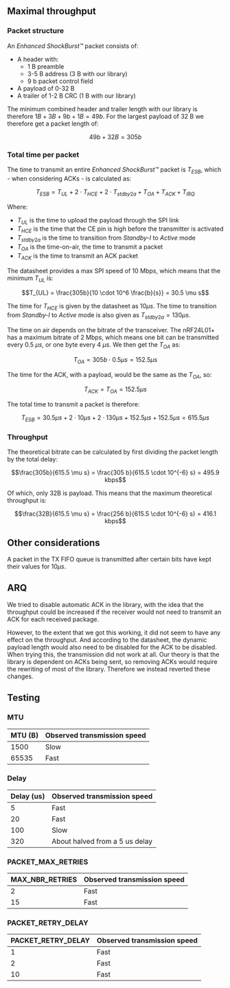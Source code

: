 ## Maximal throughput

### Packet structure

An _Enhanced ShockBurst™_ packet consists of:
- A header with:
    - 1 B preamble
    - 3-5 B address (3 B with our library)
    - 9 b packet control field
- A payload of 0-32 B
- A trailer of 1-2 B CRC (1 B with our library)

The minimum combined header and trailer length with our library is therefore $1B + 3B + 9b + 1B = 49b$. For the largest payload of 32 B we therefore get a packet length of:

$$49b + 32B = 305b$$

### Total time per packet

The time to transmit an entire _Enhanced ShockBurst™_ packet is $T_{ESB}$, which - when considering ACKs - is calculated as:

$$T_{ESB} = T_{UL} + 2 \cdot T_{HCE} + 2 \cdot T_{stdby2a} + T_{OA} + T_{ACK} + T_{IRQ}$$

Where:
- $T_{UL}$ is the time to upload the payload through the SPI link
- $T_{HCE}$ is the time that the CE pin is high before the transmitter is activated
- $T_{stdby2a}$ is the time to transition from _Standby-I_ to _Active_ mode
- $T_{OA}$ is the time-on-air, the time to transmit a packet
- $T_{ACK}$ is the time to transmit an ACK packet

The datasheet provides a max SPI speed of 10 Mbps, which means that the minimum $T_{UL}$ is:

$$T_{UL} = \frac{305b}{10 \cdot 10^6 \frac{b}{s}} = 30.5 \mu s$$

The time for $T_{HCE}$ is given by the datasheet as $10 \mu s$. The time to transition from _Standby-I_ to _Active_ mode is also given as $T_{stdby2a} = 130 \mu s$.

The time on air depends on the bitrate of the transceiver. The nRF24L01+ has a maximum bitrate of 2 Mbps, which means one bit can be transmitted every 0.5 $\mu s$, or one byte every 4 $\mu s$. We then get the $T_{OA}$ as:

$$T_{OA} = 305b \cdot 0.5 \mu s = 152.5 \mu s$$

The time for the ACK, with a payload, would be the same as the $T_{OA}$, so:

$$T_{ACK} = T_{OA} = 152.5 \mu s$$

The total time to transmit a packet is therefore:

$$T_{ESB} = 30.5 \mu s + 2 \cdot 10 \mu s + 2 \cdot 130 \mu s + 152.5 \mu s + 152.5 \mu s = 615.5 \mu s$$

### Throughput

The theoretical bitrate can be calculated by first dividing the packet length by the total delay:

$$\frac{305b}{615.5 \mu s} = \frac{305 b}{615.5 \cdot 10^{-6} s} = 495.9 kbps$$

Of which, only 32B is payload. This means that the maximum theoretical throughput is:

$$\frac{32B}{615.5 \mu s} = \frac{256 b}{615.5 \cdot 10^{-6} s} = 416.1 kbps$$

## Other considerations

A packet in the TX FIFO queue is transmitted after certain bits have kept their values for $10 \mu s$. <!-- Continue with part 7.8 in the datasheet -->

## ARQ

We tried to disable automatic ACK in the library, with the idea that the throughput could be increased if the receiver would not need to transmit an ACK for each received package.

However, to the extent that we got this working, it did not seem to have any effect on the throughput. And according to the datasheet, the dynamic payload length would also need to be disabled for the ACK to be disabled. When trying this, the transmission did not work at all. Our theory is that the library is dependent on ACKs being sent, so removing ACKs would require the rewriting of most of the library. Therefore we instead reverted these changes.

## Testing

### MTU

| MTU (B)  | Observed transmission speed |
| -------- | --------------------------- |
| 1500     | Slow                        |
| 65535    | Fast                        |

### Delay

| Delay (us) | Observed transmission speed    |
| ---------- | ------------------------------ |
| 5          | Fast                           |
| 20         | Fast                           |
| 100        | Slow                           |
| 320        | About halved from a 5 us delay |

### PACKET_MAX_RETRIES

| MAX_NBR_RETRIES | Observed transmission speed |
| --------------- | --------------------------- |
| 2               | Fast                        |
| 15              | Fast                        |

### PACKET_RETRY_DELAY

| PACKET_RETRY_DELAY | Observed transmission speed |
| ------------------ | --------------------------- |
| 1                  | Fast                        |
| 2                  | Fast                        |
| 10                 | Fast                        |

